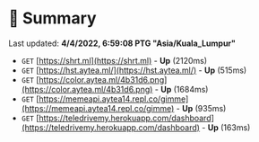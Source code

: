 # 📖 Summary
Last updated: **4/4/2022, 6:59:08 PTG "Asia/Kuala_Lumpur"**

- `GET` [https://shrt.ml](https://shrt.ml) - **Up** (2120ms)
- `GET` [https://hst.aytea.ml/](https://hst.aytea.ml/) - **Up** (515ms)
- `GET` [https://color.aytea.ml/4b31d6.png](https://color.aytea.ml/4b31d6.png) - **Up** (1684ms)
- `GET` [https://memeapi.aytea14.repl.co/gimme](https://memeapi.aytea14.repl.co/gimme) - **Up** (935ms)
- `GET` [https://teledrivemy.herokuapp.com/dashboard](https://teledrivemy.herokuapp.com/dashboard) - **Up** (163ms)

